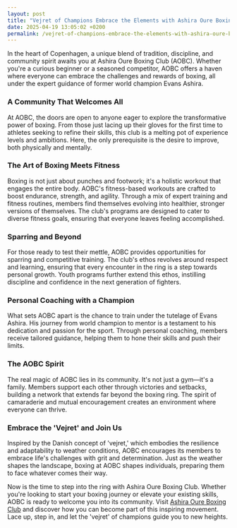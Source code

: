 ```yaml
---
layout: post
title: "Vejret of Champions Embrace the Elements with Ashira Oure Boxing Club"
date: 2025-04-19 13:05:02 +0200
permalink: /vejret-of-champions-embrace-the-elements-with-ashira-oure-boxing-club/
---
```



In the heart of Copenhagen, a unique blend of tradition, discipline, and community spirit awaits you at Ashira Oure Boxing Club (AOBC). Whether you're a curious beginner or a seasoned competitor, AOBC offers a haven where everyone can embrace the challenges and rewards of boxing, all under the expert guidance of former world champion Evans Ashira.

### A Community That Welcomes All

At AOBC, the doors are open to anyone eager to explore the transformative power of boxing. From those just lacing up their gloves for the first time to athletes seeking to refine their skills, this club is a melting pot of experience levels and ambitions. Here, the only prerequisite is the desire to improve, both physically and mentally.

### The Art of Boxing Meets Fitness

Boxing is not just about punches and footwork; it's a holistic workout that engages the entire body. AOBC's fitness-based workouts are crafted to boost endurance, strength, and agility. Through a mix of expert training and fitness routines, members find themselves evolving into healthier, stronger versions of themselves. The club's programs are designed to cater to diverse fitness goals, ensuring that everyone leaves feeling accomplished.

### Sparring and Beyond

For those ready to test their mettle, AOBC provides opportunities for sparring and competitive training. The club's ethos revolves around respect and learning, ensuring that every encounter in the ring is a step towards personal growth. Youth programs further extend this ethos, instilling discipline and confidence in the next generation of fighters.

### Personal Coaching with a Champion

What sets AOBC apart is the chance to train under the tutelage of Evans Ashira. His journey from world champion to mentor is a testament to his dedication and passion for the sport. Through personal coaching, members receive tailored guidance, helping them to hone their skills and push their limits.

### The AOBC Spirit

The real magic of AOBC lies in its community. It's not just a gym—it's a family. Members support each other through victories and setbacks, building a network that extends far beyond the boxing ring. The spirit of camaraderie and mutual encouragement creates an environment where everyone can thrive.

### Embrace the 'Vejret' and Join Us

Inspired by the Danish concept of 'vejret,' which embodies the resilience and adaptability to weather conditions, AOBC encourages its members to embrace life's challenges with grit and determination. Just as the weather shapes the landscape, boxing at AOBC shapes individuals, preparing them to face whatever comes their way.

Now is the time to step into the ring with Ashira Oure Boxing Club. Whether you're looking to start your boxing journey or elevate your existing skills, AOBC is ready to welcome you into its community. Visit [Ashira Oure Boxing Club](https://www.ashiraoure.com/) and discover how you can become part of this inspiring movement. Lace up, step in, and let the 'vejret' of champions guide you to new heights.